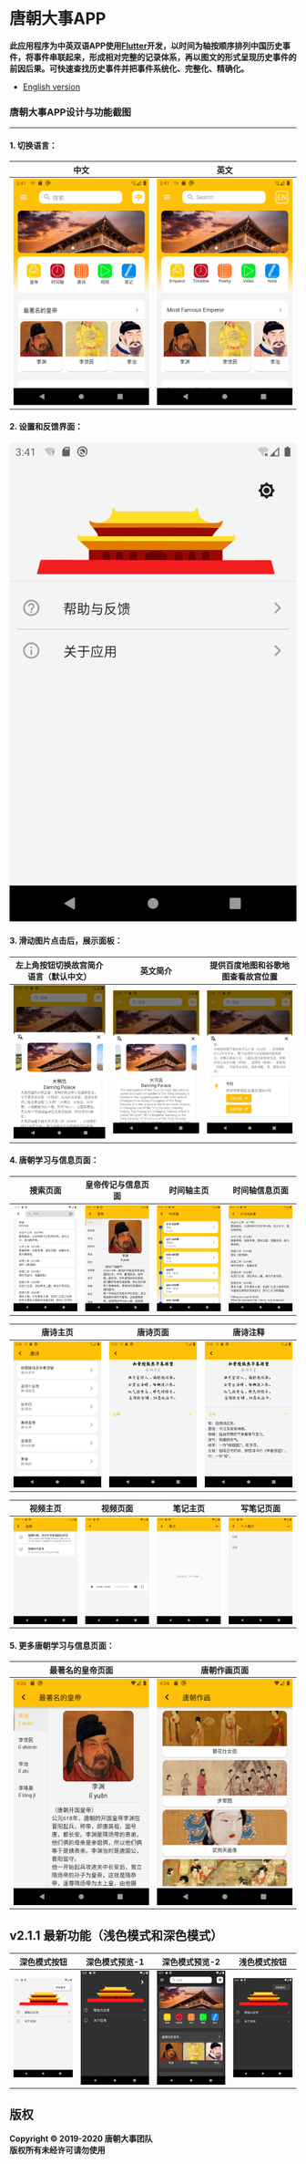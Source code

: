 # 唐朝大事APP

**此应用程序为中英双语APP使用[Flutter](https://flutter.dev/)开发，以时间为轴按顺序排列中国历史事件，将事件串联起来，形成相对完整的记录体系，再以图文的形式呈现历史事件的前因后果。可快速查找历史事件并把事件系统化、完整化、精确化。**

* [English version](https://github.com/vincnttt/TangDynasty-APP/blob/master/README.md)

### **唐朝大事APP设计与功能截图**
*****

#### **1. 切换语言：**
| 中文 | 英文 |
| :---: | :---: |
| ![zh-mode](https://github.com/vincnttt/TangDynasty-APP/blob/master/screenshot/main1.png?raw=true) |  ![en-mode](https://github.com/vincnttt/TangDynasty-APP/blob/master/screenshot/en_mode.png?raw=true) |

#### **2. 设置和反馈界面：**
![set-up](https://github.com/vincnttt/TangDynasty-APP/blob/master/screenshot/setup_page.png?raw=true)

#### **3. 滑动图片点击后，展示面板：**
| 左上角按钮切换故宫简介语言（默认中文） | 英文简介 | 提供百度地图和谷歌地图查看故宫位置 |
| :---: | :---: | :---: |
| ![zh-panel](https://github.com/vincnttt/TangDynasty-APP/blob/master/screenshot/sliding_panel_zh.png?raw=true) | ![en-panel](https://github.com/vincnttt/TangDynasty-APP/blob/master/screenshot/sliding_panel_en.png?raw=true) | ![map](https://github.com/vincnttt/TangDynasty-APP/blob/master/screenshot/map_btn.png?raw=true) |

#### **4. 唐朝学习与信息页面：**
| 搜索页面 | 皇帝传记与信息页面 | 时间轴主页 | 时间轴信息页面 |
| :---: | :---: | :---: | :---: |
| ![search](https://github.com/vincnttt/TangDynasty-APP/blob/master/screenshot/search.png?raw=true) | ![emperor](https://github.com/vincnttt/TangDynasty-APP/blob/master/screenshot/emperor.png?raw=true) | ![timeline-1](https://github.com/vincnttt/TangDynasty-APP/blob/master/screenshot/timeline1.png?raw=true) | ![timeline-2](https://github.com/vincnttt/TangDynasty-APP/blob/master/screenshot/timeline2.png?raw=true) |

| 唐诗主页 | 唐诗页面 | 唐诗注释 |
| :---: | :---: | :---: |
| ![poem-1](https://github.com/vincnttt/TangDynasty-APP/blob/master/screenshot/poem1.png?raw=true) | ![poem-2](https://github.com/vincnttt/TangDynasty-APP/blob/master/screenshot/poem2.png?raw=true) | ![poem-3](https://github.com/vincnttt/TangDynasty-APP/blob/master/screenshot/poem3.png?raw=true) |

| 视频主页 | 视频页面 | 笔记主页 | 写笔记页面 |
| :---: | :---: | :---: | :---: |
| ![video-1](https://github.com/vincnttt/TangDynasty-APP/blob/master/screenshot/video1.png?raw=true) | ![video-2](https://github.com/vincnttt/TangDynasty-APP/blob/master/screenshot/video2.png?raw=true) | ![note-1](https://github.com/vincnttt/TangDynasty-APP/blob/master/screenshot/note1.png?raw=true) | ![note-2](https://github.com/vincnttt/TangDynasty-APP/blob/master/screenshot/note2.png?raw=true) |

#### **5. 更多唐朝学习与信息页面：**
| 最著名的皇帝页面 | 唐朝作画页面 |
| :---: | :---: |
| ![more-1](https://github.com/vincnttt/TangDynasty-APP/blob/master/screenshot/more1.png?raw=true) | ![more-2](https://github.com/vincnttt/TangDynasty-APP/blob/master/screenshot/more2.png?raw=true) |

## v2.1.1 最新功能（浅色模式和深色模式）
| 深色模式按钮 | 深色模式预览-1 | 深色模式预览-2 | 浅色模式按钮 |
| :---: | :---: | :---: | :---: |
| ![dark-btn](https://github.com/vincnttt/TangDynasty-APP/blob/master/screenshot/dark_btn.png?raw=true) | ![dark-1](https://github.com/vincnttt/TangDynasty-APP/blob/master/screenshot/dark1.png?raw=true) | ![dark-2](https://github.com/vincnttt/TangDynasty-APP/blob/master/screenshot/dark2.png?raw=true) | ![light-btn](https://github.com/vincnttt/TangDynasty-APP/blob/master/screenshot/light_btn.png?raw=true) |

## **版权**
**Copyright © 2019-2020 唐朝大事团队**  
**版权所有未经许可请勿使用**
